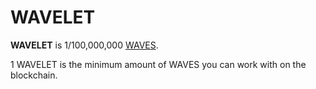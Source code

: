 # WAVELET

**WAVELET** is 1/100,000,000 [WAVES](/en/blockchain/token/waves).

1 WAVELET is the minimum amount of WAVES you can work with on the blockchain.
